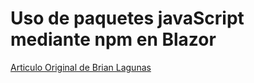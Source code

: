 ﻿# Uso de paquetes javaScript mediante npm en Blazor

[Articulo Original de Brian Lagunas](https://brianlagunas.com/using-npm-packages-in-blazor/)

